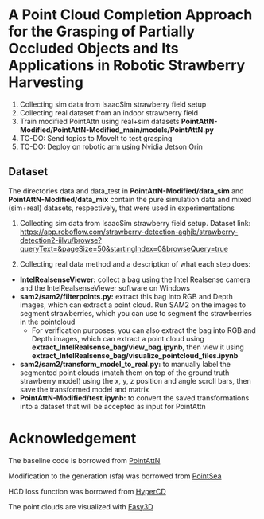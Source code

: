 # A Point Cloud Completion Approach for the Grasping of Partially Occluded Objects and Its Applications in Robotic Strawberry Harvesting

1. Collecting sim data from IsaacSim strawberry field setup
2. Collecting real dataset from an indoor strawberry field
3. Train modified PointAttn using real+sim datasets **PointAttN-Modified/PointAttN-Modified_main/models/PointAttN.py**
4. TO-DO: Send topics to MoveIt to test grasping
5. TO-DO: Deploy on robotic arm using Nvidia Jetson Orin


## Dataset
The directories data and data_test in **PointAttN-Modified/data_sim** and **PointAttN-Modified/data_mix** contain the pure simulation data and mixed (sim+real) datasets, respectively, that were used in experimentations

1. Collecting sim data from IsaacSim strawberry field setup. Dataset link: https://app.roboflow.com/strawberry-detection-aghjb/strawberry-detection2-iilvu/browse?queryText=&pageSize=50&startingIndex=0&browseQuery=true

2. Collecting real data method and a description of what each step does: 
  - **IntelRealsenseViewer:** collect a bag using the Intel Realsense camera and the IntelRealsenseViewer software on Windows
  - **sam2/sam2/filterpoints.py:** extract this bag into RGB and Depth images, which can extract a point cloud. Run SAM2 on the images to segment strawberries, which you can use to segment the strawberries in the pointcloud
    - For verification purposes, you can also extract the bag into RGB and Depth images, which can extract a point cloud using **extract_IntelRealsense_bag/view_bag.ipynb**, then view it using **extract_IntelRealsense_bag/visualize_pointcloud_files.ipynb**
  - **sam2/sam2/transform_model_to_real.py:** to manually label the segmented point clouds (match them on top of the ground truth strawberry model) using the x, y, z position and angle scroll bars, then save the transformed model and matrix
  - **PointAttN-Modified/test.ipynb:** to convert the saved transformations into a dataset that will be accepted as input for PointAttn 



# Acknowledgement
The baseline code is borrowed from [PointAttN](https://github.com/ohhhyeahhh/PointAttN)

Modification to the generation (sfa) was borrowed from [PointSea](https://github.com/czvvd/SVDFormer_PointSea)

HCD loss function was borrowed from [HyperCD](https://github.com/ark1234/ICCV2023-HyperCD)

The point clouds are visualized with [Easy3D](https://github.com/LiangliangNan/Easy3D)
